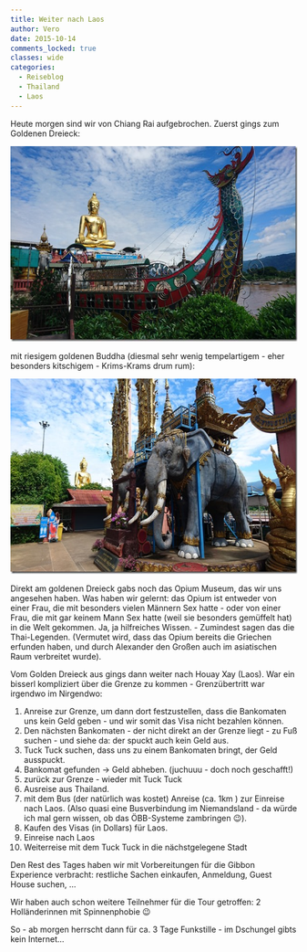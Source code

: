 ```yaml
---
title: Weiter nach Laos
author: Vero
date: 2015-10-14
comments_locked: true
classes: wide
categories:
  - Reiseblog
  - Thailand
  - Laos
---
```


<p>Heute morgen sind wir von Chiang Rai aufgebrochen. Zuerst gings zum Goldenen Dreieck: </p> <p><a href="/assets/images/2015/10/DSC_0037.jpg"><img src="/assets/images/2015/10/DSC_0037_thumb.jpg" width="604" height="342" alt="DSC_0037" border="0" /></a></p> <p>mit riesigem goldenen Buddha (diesmal sehr wenig tempelartigem - eher besonders kitschigem - Krims-Krams drum rum):</p> <p><a href="/assets/images/2015/10/DSC_0045.jpg"><img src="/assets/images/2015/10/DSC_0045_thumb.jpg" width="604" height="342" alt="DSC_0045" border="0" /></a></p> <p>Direkt am goldenen Dreieck gabs noch das Opium Museum, das wir uns angesehen haben. Was haben wir gelernt: das Opium ist entweder von einer Frau, die mit besonders vielen Männern Sex hatte - oder von einer Frau, die mit gar keinem Mann Sex hatte (weil sie besonders gemüffelt hat) in die Welt gekommen. Ja, ja hilfreiches Wissen. - Zumindest sagen das die Thai-Legenden. (Vermutet wird, dass das Opium bereits die Griechen erfunden haben, und durch Alexander den Großen auch im asiatischen Raum verbreitet wurde).</p> <p>Vom Golden Dreieck aus gings dann weiter nach Houay Xay (Laos). War ein bisserl kompliziert über die Grenze zu kommen - Grenzübertritt war irgendwo im Nirgendwo:</p> <ol> <li>Anreise zur Grenze, um dann dort festzustellen, dass die Bankomaten uns kein Geld geben - und wir somit das Visa nicht bezahlen können.</li> <li>Den nächsten Bankomaten - der nicht direkt an der Grenze liegt - zu Fuß suchen - und siehe da: der spuckt auch kein Geld aus.</li> <li>Tuck Tuck suchen, dass uns zu einem Bankomaten bringt, der Geld ausspuckt.</li> <li>Bankomat gefunden -&gt; Geld abheben. (juchuuu - doch noch geschafft!)</li> <li>zurück zur Grenze - wieder mit Tuck Tuck</li> <li>Ausreise aus Thailand.</li> <li>mit dem Bus (der natürlich was kostet) Anreise (ca. 1km ) zur Einreise nach Laos. (Also quasi eine Busverbindung im Niemandsland - da würde ich mal gern wissen, ob das ÖBB-Systeme zambringen 😉).</li> <li>Kaufen des Visas (in Dollars) für Laos.</li> <li>Einreise nach Laos</li> <li>Weiterreise mit dem Tuck Tuck in die nächstgelegene Stadt</li></ol> <p>Den Rest des Tages haben wir mit Vorbereitungen für die Gibbon Experience verbracht: restliche Sachen einkaufen, Anmeldung, Guest House suchen, &hellip;</p> <p>Wir haben auch schon weitere Teilnehmer für die Tour getroffen: 2 Holländerinnen mit Spinnenphobie 😉</p> <p>So - ab morgen herrscht dann für ca. 3 Tage Funkstille - im Dschungel gibts kein Internet&hellip; </p>
